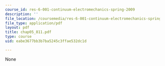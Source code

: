 ```yaml
---
course_id: res-6-001-continuum-electromechanics-spring-2009
description: ''
file_location: /coursemedia/res-6-001-continuum-electromechanics-spring-2009/eabe3677bb3b7ba5245c3ffae532dc1d_chap05_811.pdf
file_type: application/pdf
layout: pdf
title: chap05_811.pdf
type: course
uid: eabe3677bb3b7ba5245c3ffae532dc1d

---
```

None